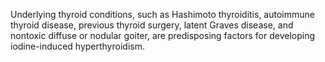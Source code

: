 Underlying thyroid conditions, such as Hashimoto thyroiditis, autoimmune thyroid disease, previous thyroid surgery, latent Graves disease, and nontoxic diffuse or nodular goiter, are predisposing factors for developing iodine-induced hyperthyroidism.